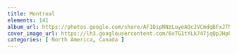 ```yaml
---
title: Montreal
elements: 141
album_url: https://photos.google.com/share/AF1QipNNzLuyeAOcJVCmdqBFxJTM2DEAUK6HdmRBoWMkkhH5EI-arwwdNsT9TPiKKhmRrA?key=bnNuVVBWdktlZmNPM3hUTEVVWERYQ2dDZEoxU0RR
cover_image_url: https://lh3.googleusercontent.com/6xTG1tYLk747jqQpJHpbsD5uy0mzrmy1NTN_zX6q4moAzXAMhaPs2MgYXluo1U6VUISHL0OAGU9nvr9Lm8lffez2abWkZLOyGeWT9-CKYO1Mv2Hrpca4nYO6min6BaFEyUNlMUwQWa5_YQUu-avPH9VfWSHufttRtKVPKlwIwbsYiDEZKyoPYZe2GqQIs6KCo0fP4WGNgvbD_VMPqq2-8CpoB04XbRuUUtthp_JHVtAZHcIXU0FAmGXC0kWW15yjeSslJNPZ4UcCw-9anM64EyZBuNMv7FQYeoh6P7riE7QS74nNcxMuaePfL_GCNlxnKxIb2rWN5TCo3a2FgsdIcwhY5RyTErWkALGrQhS2P95wQ50rg2YegypIf5IJBGXUTINi88u9SAERiKC1p4_dquJypLEezIhi5ksYb8teTQOymvJSNOWJI3MXsVtxdmzEm3qboxaX1JznfD4mMQLT9Ovp5tZ8bXh2Mukxtkc1ya_KGYilnHHk5yJnXKeAid7k51nuvGpMedZzfm8RPOs-No8cv7Vz71UoYwsNy-M5lnwXaXTfgXJUL1FQyXXMFWh9HTX4B2fjVw49YJiU1Jd2AGYrLMnO6vvFs8sCf01_Nz9381bFitzxhtesP45VgxDs-i-vmA_gvoiyh6jG5YMa0KDxXg=s195-p-k-no
categories: [ North America, Canada ]
---
```

